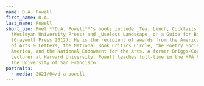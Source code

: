 ```yaml
---
name: D.A. Powell
first_name: D.A.
last_name: Powell
short_bio: Poet **D.A. Powell**’s books include _Tea, Lunch, Cocktails_
  (Wesleyan University Press) and _Useless Landscape, or a Guide for Boys_
  (Graywolf Press 2012). He is the recipient of awards from the American Academy
  of Arts & Letters, the National Book Critics Circle, the Poetry Society of
  America, and the National Endowment for the Arts. A former Briggs-Copeland
  Lecturer at Harvard University, Powell teaches full-time in the MFA Program at
  the University of San Francisco.
portraits:
  - media: 2021/04/d-a-powell
---
```

